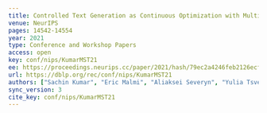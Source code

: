 ```yaml
---
title: Controlled Text Generation as Continuous Optimization with Multiple Constraints.
venue: NeurIPS
pages: 14542-14554
year: 2021
type: Conference and Workshop Papers
access: open
key: conf/nips/KumarMST21
ee: https://proceedings.neurips.cc/paper/2021/hash/79ec2a4246feb2126ecf43c4a4418002-Abstract.html
url: https://dblp.org/rec/conf/nips/KumarMST21
authors: ["Sachin Kumar", "Eric Malmi", "Aliaksei Severyn", "Yulia Tsvetkov"]
sync_version: 3
cite_key: conf/nips/KumarMST21
---
```

